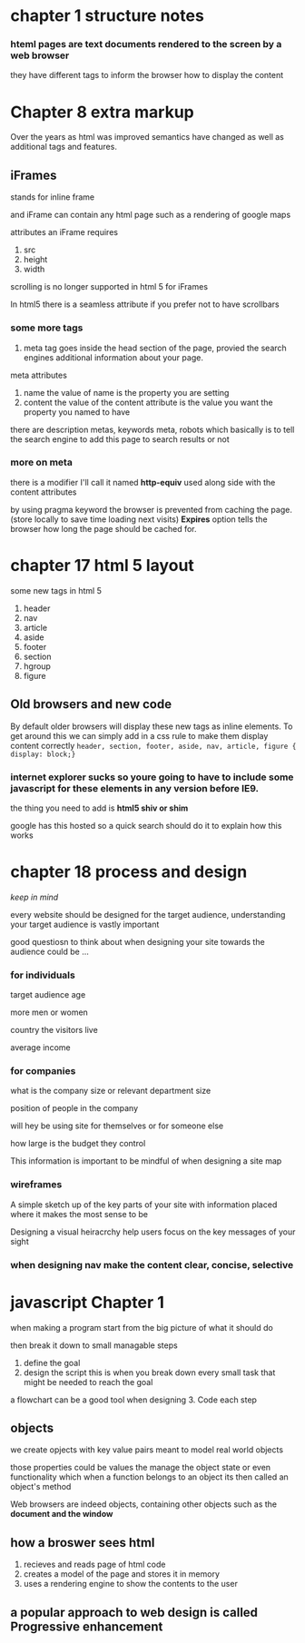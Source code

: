 # chapter 1 structure notes

### hteml pages are text documents rendered to the screen by a web browser
they have different tags to inform the browser how to display the content 

# Chapter 8 extra markup

Over the years as html was improved semantics have changed as well as additional tags and features.

## iFrames

stands for inline frame 

and iFrame can contain any html page such as a rendering of google maps

attributes an iFrame requires

1. src
1. height
1. width

scrolling is no longer supported in html 5 for iFrames

In html5 there is a seamless attribute if you prefer not to have scrollbars

### some more tags
1. meta tag
goes inside the head section of the page, provied the search engines additional information about your page.

meta attributes
1. name
the value of name is the property you are setting
1. content 
the value of the content attribute is the value you want the property you named to have

there are description metas, keywords meta, robots which basically is to tell the search engine to add this page to search results or not

### more on meta 
there is a modifier I'll call it named **http-equiv** used along side with the content attributes 
_<meta http-equiv="author"
 content="Jon Duckett" />_ 
 
 by using pragma keyword the browser is prevented from caching the page. (store locally to save time loading next visits)
 **Expires** option tells the browser how long the page should be cached for. 
 
 
 # chapter 17 html 5 layout
 
 some new tags in html 5
 1. header
 1. nav
 1. article
 1. aside
 1. footer
 1. section
 1. hgroup
 1. figure
 
 ## Old browsers and new code
By default older browsers will display these new tags as inline elements.
To get around this we can simply add in a css rule to make them display content correctly
`header, section, footer, aside, nav, article, figure
{
display: block;}`

### internet explorer sucks so youre going to have to include some javascript for these elements in any version before IE9.

the thing you need to add is **html5 shiv or shim**

google has this hosted so a quick search should do it to explain how this works


# chapter 18 process and design

_keep in mind_

every website should be designed for the target audience, understanding your target audience is vastly important

good questiosn to think about when designing your site towards the audience could be ...

### for individuals

target audience age

more men or women

country the visitors live

average income

### for companies
what is the company size or relevant department size

position of people in the company

will hey be using site for themselves or for someone else

how large is the budget they control

This information is important to be mindful of when designing a site map

### wireframes

A simple sketch up of the key parts of your site with information placed where it makes the most sense to be

Designing a visual heiracrchy help users focus on the key messages of your sight 

### when designing nav make the content **clear, concise, selective**



# javascript Chapter 1

when making a program start from the big picture of what it should do

then break it down to small managable steps

1. define the goal
2. design the script
this is when you break down every small task that might be needed to reach the goal

a flowchart can be a good tool when designing
3. Code each step

## objects

we create opjects with key value pairs meant to model real world objects

those properties could be values the manage the object state or even functionality which when a function belongs to an object its then called an object's method

Web browsers are indeed objects, containing other objects such as the **document and the window**
## how a broswer sees html

1. recieves and reads page of html code
2. creates a model of the page and stores it in memory
3. uses a rendering engine to show the contents to the user

## a popular approach to web design is called Progressive enhancement


